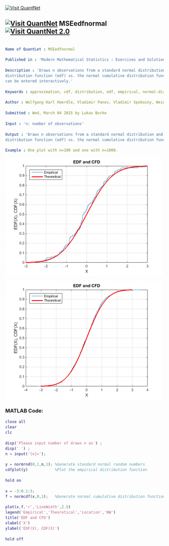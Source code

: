 
[<img src="https://github.com/QuantLet/Styleguide-and-FAQ/blob/master/pictures/banner.png" width="888" alt="Visit QuantNet">](http://quantlet.de/)

## [<img src="https://github.com/QuantLet/Styleguide-and-FAQ/blob/master/pictures/qloqo.png" alt="Visit QuantNet">](http://quantlet.de/) **MSEedfnormal** [<img src="https://github.com/QuantLet/Styleguide-and-FAQ/blob/master/pictures/QN2.png" width="60" alt="Visit QuantNet 2.0">](http://quantlet.de/)

```yaml

Name of QuantLet : MSEedfnormal

Published in : 'Modern Mathematical Statistics : Exercises and Solutions'

Description : 'Draws n observations from a standard normal distribution and plots its empirical
distribution function (edf) vs. the normal cumulative distribution function (cdf). Number of draws
can be entered interactively.'

Keywords : approximation, cdf, distribution, edf, empirical, normal-distribution, standard-normal

Author : Wolfgang Karl Haerdle, Vladimir Panov, Vladimir Spokoiny, Weining Wang

Submitted : Wed, March 04 2015 by Lukas Borke

Input : 'n: number of observations'

Output : 'Draws n observations from a standard normal distribution and plots its empirical
distribution function (edf) vs. the normal cumulative distribution function (cdf).'

Example : One plot with n=100 and one with n=1000.

```

![Picture1](n=100.png)

![Picture2](n=1000.png)


### MATLAB Code:
```matlab
close all
clear
clc

disp('Please input number of draws n as') ;
disp(' ') ;
n = input('[n]=');

y = normrnd(0,1,n,1); %Generate standard normal random numbers
cdfplot(y)            %Plot the empirical distribution function

hold on

x = -3:0.1:3;
f = normcdf(x,0,1);   %Generate normal cumulative distribution function

plot(x,f,'r','LineWidth',2.5)
legend('Empirical','Theoretical','Location','NW')
title('EDF and CFD')
xlabel('X')
ylabel('EDF(X), CDF(X)')

hold off

```
